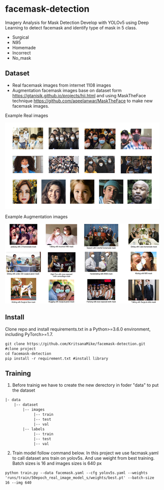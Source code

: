 # facemask-detection
Imagery Analysis for Mask Detection Develop with YOLOv5 using Deep Learning to detect facemask and identify type of mask in 5 class. 
- Surgical
- N95
- Homemade
- Incorrect
- No_mask

## Dataset
- Real facemask images from internet 1108 images
- Augmentation facemask images base on dataset form https://gtanisik.github.io/projects/hii.html and using MaskTheFace technique https://github.com/aqeelanwar/MaskTheFace to make new facemask images.

Example Real images

![realmask2](https://github.com/KritsanaMike/facemask-detection/blob/f2f5647c230cc2f4d508ef4d12ec76228b9b3714/Example%20Images/realmask2.png)

Example Augmentation images

![Picture1](https://github.com/KritsanaMike/facemask-detection/blob/36c7974a7b78ec583d5b627dffbbe11c0521f4fd/Example%20Images/Picture1.png)

## Install
Clone repo and install requirements.txt in a Python>=3.6.0 environment, including PyTorch>=1.7.
```
git clone https://github.com/KritsanaMike/facemask-detection.git #clone project
cd facemask-detection
pip install -r requirement.txt #install library
```
## Training
1. Before trainig we have to create the new derectory in foder "data" to put the dataset
```
|- data
    |-- dataset
        |-- images
             |-- train
             |-- test
             |-- val
        |-- labels
             |-- train
             |-- test
             |-- val
 ```
 2. Train model follow command below. In this project we use facmask.yaml to call dataset ans train on yolov5s. And use weight from best training. Batch sizes is 16 and images sizes is 640 px 
 ```
python train.py --data facemask.yaml --cfg yolov5s.yaml --weights 'runs/train/50epoch_real_image_model_s/weights/best.pt' --batch-size 16 --img 640
                                           
 ```

